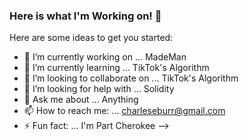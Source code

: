 ### Here is what I'm Working on! 👋



Here are some ideas to get you started:

- 🔭 I’m currently working on ... MadeMan
- 🌱 I’m currently learning ... TikTok's Algorithm 
- 👯 I’m looking to collaborate on ... TikTok's Algorithm
- 🤔 I’m looking for help with ... Solidity
- 💬 Ask me about ... Anything
- 📫 How to reach me: ... charleseburr@gmail.com
- ⚡ Fun fact: ... I'm Part Cherokee
-->
